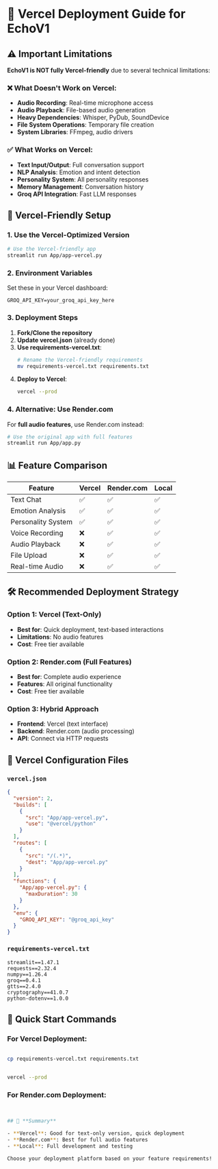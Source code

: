 # 🚀 Vercel Deployment Guide for EchoV1

## ⚠️ Important Limitations

**EchoV1 is NOT fully Vercel-friendly** due to several technical limitations:

### ❌ **What Doesn't Work on Vercel:**
- **Audio Recording**: Real-time microphone access
- **Audio Playback**: File-based audio generation
- **Heavy Dependencies**: Whisper, PyDub, SoundDevice
- **File System Operations**: Temporary file creation
- **System Libraries**: FFmpeg, audio drivers

### ✅ **What Works on Vercel:**
- **Text Input/Output**: Full conversation support
- **NLP Analysis**: Emotion and intent detection
- **Personality System**: All personality responses
- **Memory Management**: Conversation history
- **Groq API Integration**: Fast LLM responses

## 🔧 Vercel-Friendly Setup

### 1. **Use the Vercel-Optimized Version**

```bash
# Use the Vercel-friendly app
streamlit run App/app-vercel.py
```

### 2. **Environment Variables**

Set these in your Vercel dashboard:

```env
GROQ_API_KEY=your_groq_api_key_here
```

### 3. **Deployment Steps**

1. **Fork/Clone the repository**
2. **Update vercel.json** (already done)
3. **Use requirements-vercel.txt**:
   ```bash
   # Rename the Vercel-friendly requirements
   mv requirements-vercel.txt requirements.txt
   ```
4. **Deploy to Vercel**:
   ```bash
   vercel --prod
   ```

### 4. **Alternative: Use Render.com**

For **full audio features**, use Render.com instead:

```bash
# Use the original app with full features
streamlit run App/app.py
```

## 📊 **Feature Comparison**

| Feature | Vercel | Render.com | Local |
|---------|--------|------------|-------|
| Text Chat | ✅ | ✅ | ✅ |
| Emotion Analysis | ✅ | ✅ | ✅ |
| Personality System | ✅ | ✅ | ✅ |
| Voice Recording | ❌ | ✅ | ✅ |
| Audio Playback | ❌ | ✅ | ✅ |
| File Upload | ❌ | ✅ | ✅ |
| Real-time Audio | ❌ | ✅ | ✅ |

## 🛠️ **Recommended Deployment Strategy**

### **Option 1: Vercel (Text-Only)**
- **Best for**: Quick deployment, text-based interactions
- **Limitations**: No audio features
- **Cost**: Free tier available

### **Option 2: Render.com (Full Features)**
- **Best for**: Complete audio experience
- **Features**: All original functionality
- **Cost**: Free tier available

### **Option 3: Hybrid Approach**
- **Frontend**: Vercel (text interface)
- **Backend**: Render.com (audio processing)
- **API**: Connect via HTTP requests

## 🔧 **Vercel Configuration Files**

### `vercel.json`
```json
{
  "version": 2,
  "builds": [
    {
      "src": "App/app-vercel.py",
      "use": "@vercel/python"
    }
  ],
  "routes": [
    {
      "src": "/(.*)",
      "dest": "App/app-vercel.py"
    }
  ],
  "functions": {
    "App/app-vercel.py": {
      "maxDuration": 30
    }
  },
  "env": {
    "GROQ_API_KEY": "@groq_api_key"
  }
}
```

### `requirements-vercel.txt`
```
streamlit==1.47.1
requests==2.32.4
numpy==1.26.4
groq==0.4.1
gtts==2.4.0
cryptography==41.0.7
python-dotenv==1.0.0
```

## 🚀 **Quick Start Commands**

### For Vercel Deployment:
```bash

cp requirements-vercel.txt requirements.txt


vercel --prod
```

### For Render.com Deployment:
```bash


## 📝 **Summary**

- **Vercel**: Good for text-only version, quick deployment
- **Render.com**: Best for full audio features
- **Local**: Full development and testing

Choose your deployment platform based on your feature requirements!
